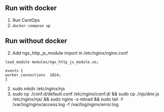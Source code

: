 ## Run with docker
1. Run CentOps
2. ``docker-compose up``

## Run without docker
2. Add ngx_http_js_module import in /etc/nginx/nginx.conf
```
load_module modules/ngx_http_js_module.so;

events {
worker_connections  1024;
}
```
2. sudo mkdir /etc/nginx/njs
3. sudo cp ./conf.d/default.conf /etc/nginx/conf.d/ && sudo cp ./njs/dmr.js /etc/nginx/njs/ && sudo nginx -s reload && sudo tail -f /var/log/nginx/access.log -f /var/log/nginx/error.log
